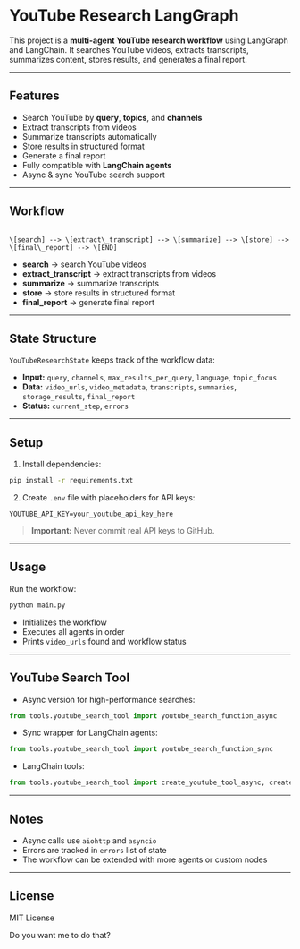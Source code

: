 
# YouTube Research LangGraph

This project is a **multi-agent YouTube research workflow** using LangGraph and LangChain. It searches YouTube videos, extracts transcripts, summarizes content, stores results, and generates a final report.

---

## **Features**

- Search YouTube by **query**, **topics**, and **channels**
- Extract transcripts from videos
- Summarize transcripts automatically
- Store results in structured format
- Generate a final report
- Fully compatible with **LangChain agents**
- Async & sync YouTube search support

---

## **Workflow**

```

\[search] --> \[extract\_transcript] --> \[summarize] --> \[store] --> \[final\_report] --> \[END]

````

- **search** → search YouTube videos  
- **extract_transcript** → extract transcripts from videos  
- **summarize** → summarize transcripts  
- **store** → store results in structured format  
- **final_report** → generate final report  

---

## **State Structure**

`YouTubeResearchState` keeps track of the workflow data:

- **Input:** `query`, `channels`, `max_results_per_query`, `language`, `topic_focus`  
- **Data:** `video_urls`, `video_metadata`, `transcripts`, `summaries`, `storage_results`, `final_report`  
- **Status:** `current_step`, `errors`

---

## **Setup**

1. Install dependencies:

```bash
pip install -r requirements.txt
````

2. Create `.env` file with placeholders for API keys:

```env
YOUTUBE_API_KEY=your_youtube_api_key_here
```

> **Important:** Never commit real API keys to GitHub.

---

## **Usage**

Run the workflow:

```bash
python main.py
```

* Initializes the workflow
* Executes all agents in order
* Prints `video_urls` found and workflow status

---

## **YouTube Search Tool**

* Async version for high-performance searches:

```python
from tools.youtube_search_tool import youtube_search_function_async
```

* Sync wrapper for LangChain agents:

```python
from tools.youtube_search_tool import youtube_search_function_sync
```

* LangChain tools:

```python
from tools.youtube_search_tool import create_youtube_tool_async, create_youtube_tool_sync
```

---

## **Notes**

* Async calls use `aiohttp` and `asyncio`
* Errors are tracked in `errors` list of state
* The workflow can be extended with more agents or custom nodes

---

## **License**

MIT License


Do you want me to do that?
```
